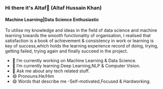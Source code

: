 ### Hi there it's Altaf👋 (Altaf Hussain Khan)
#### Machine Learning|Data Science Enthusiastic


To utilise my knowledge and ideas in the field of data science and machine learning towards the smooth functionality of organisation, I realised that satisfaction is a book of achievement & consistency in work or learning is key of success,which holds the learning experience record of doing, trying, getting failed, trying again and finally succeed in the project.



- 🔭 I’m currently working on Machine Learning & Data Science.
- 🌱 I’m currently learning Deep Learning,NLP & Computer Vision.
- 💬 Ask me about any tech related stuff.
- 😄 Pronouns:He/Him
- 😄 Words that describe me -Self-motivated,Focused & Hardworking.


<!--
**Altaf95/Altaf95** is a ✨ _special_ ✨ repository because its `README.md` (this file) appears on your GitHub profile.

Here are some ideas to get you started:

- 🔭 I’m currently working on ...
- 🌱 I’m currently learning ...
- 👯 I’m looking to collaborate on ...
- 🤔 I’m looking for help with ...
- 💬 Ask me about ...
- 📫 How to reach me: ...
- 😄 Pronouns: ...
- ⚡ Fun fact: ...
-->
